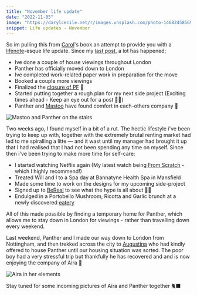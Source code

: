 ```yaml
---
title: "November life update"
date: "2022-11-05"
image: "https://darylcecile.net/r/images.unsplash.com/photo-1468245856972-a0333f3f8293?ixlib=rb-1.2.1&ixid=MnwxMjA3fDB8MHxzZWFyY2h8MTV8fGZvcmVzdCUyMGJ1cm58ZW58MHx8MHx8&auto=format&fit=crop&w=1024&q=6"
snippet: Life updates - November
---
```


So im pulling this from [Carol](https://carol.gg/)'s book an attempt to provide you with a [lifenote](https://twitter.com/carolsaysthings/status/1587174153190268929?s=61&t=jXDDwfGAQLaMRy52o0w4Qg)-esque life update. Since my <Abbr link="https://darylcecile.net/notes/moving-out-notts" title="Moving out">last post</Abbr>, a lot has happened;

- Ive done a couple of house viewings throughout London
- Panther has officially moved down to London
- Ive completed work-related paper work in preparation for the move
- Booked a couple more viewings
- Finalized the [closure of PF](https://web.archive.org/web/20220711151132/https%3A%2F%2Fprojectfunction.io%2Fnotes%2Fthis-isnt-farewell) 🥹
- Started putting together a rough plan for my next side project (Exciting times ahead - Keep an eye out for a post 🤞🏾)
- Panther and [Mastoo](https://twitter.com/rizbizkits/status/1545162625411153923?s=46&t=B1zScKx5_gYSKx0sedQ1-w) have found comfort in each-others company 🖤

![Mastoo and Panther on the stairs](/images/mastoo-and-panther-stairs.png)

Two weeks ago, I found myself in a bit of a rut. The hectic lifestyle i've been trying to keep up with, together with the extremely brutal renting market had led to me spiralling a litte &mdash; and it wast until my manager had brought it up that I had realised that I had not been spending any time on myself. Since then i've been trying to make more time for self-care:

- I started watching Netflix again (My latest watch being <Abbr title="From Scratch" link="https://www.google.co.uk/url?sa=t&rct=j&q=&esrc=s&source=web&cd=&ved=2ahUKEwi2yNmljpX7AhWIZ8AKHdlpA4cQFnoECEoQAQ&url=https%3A%2F%2Fwww.netflix.com%2Ftitle%2F81104486&usg=AOvVaw0LrPqvBVfWDOg0KdjX4ww1">From Scratch</Abbr> - which I highly recommend!)
- Treated Will and I to a Spa day at Bannatyne Health Spa in Mansfield
- Made some time to work on the designs for my upcoming side-project
- Signed up to [BeReal](https://bere.al/dcjoa) to see what the hype is all about 👴🏾
- Endulged in a Portobello Mushroom, Ricotta and Garlic brunch at a newly discovered [eatery](https://maps.app.goo.gl/VfbxqFcovcLhof3Y6?g_st=ic)

All of this made possible by finding a temporary home for Panther, which allows me to stay down in London for viewings - rather than travelling down every weekend.

Last weekend, Panther and I made our way down to London from Nottingham, and then trekked across the city to [Augustina](https://twitter.com/@AugustukazB) who had kindly offered to house Panther until our housing situation was sorted. The poor boy had a very stressful trip but thankfully he has recovered and and is now enjoying the company of Aira 🖤

![Aira in her elements](/images/aira-cat.jpg)

Stay tuned for some incoming pictures of Aira and Panther together 🐈‍⬛

